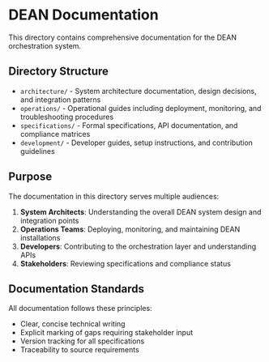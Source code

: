 # DEAN Documentation

This directory contains comprehensive documentation for the DEAN orchestration system.

## Directory Structure

- `architecture/` - System architecture documentation, design decisions, and integration patterns
- `operations/` - Operational guides including deployment, monitoring, and troubleshooting procedures
- `specifications/` - Formal specifications, API documentation, and compliance matrices
- `development/` - Developer guides, setup instructions, and contribution guidelines

## Purpose

The documentation in this directory serves multiple audiences:

1. **System Architects**: Understanding the overall DEAN system design and integration points
2. **Operations Teams**: Deploying, monitoring, and maintaining DEAN installations
3. **Developers**: Contributing to the orchestration layer and understanding APIs
4. **Stakeholders**: Reviewing specifications and compliance status

## Documentation Standards

All documentation follows these principles:
- Clear, concise technical writing
- Explicit marking of gaps requiring stakeholder input
- Version tracking for all specifications
- Traceability to source requirements